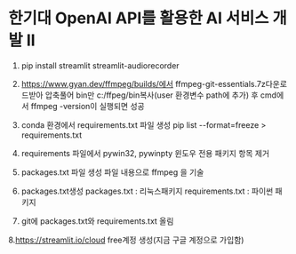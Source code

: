 # 한기대 OpenAI API를 활용한 AI 서비스 개발 II

1. pip install streamlit streamlit-audiorecorder

2. https://www.gyan.dev/ffmpeg/builds/에서 ffmpeg-git-essentials.7z다운로드받아 압축풀어 bin만 c:/ffpeg/bin복사(user 환경변수 path에 추가) 후 cmd에서 ffmpeg -version이 실행되면 성공

3. conda 환경에서 requirements.txt 파일 생성 
pip list --format=freeze > requirements.txt

4. requirements 파일에서 pywin32, pywinpty 윈도우 전용 패키지 항목 제거

5. packages.txt 파일 생성
파일 내용으로 ffmpeg 을 기술

6. packages.txt생성
packages.txt : 리눅스패키지
requirements.txt : 파이썬 패키지

7. git에 packages.txt와 requirements.txt 올림

8.https://streamlit.io/cloud free계정 생성(지금 구글 계정으로 가입함)
